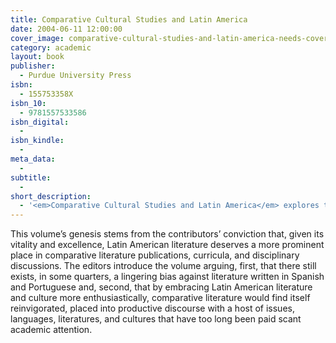 ```yaml
---
title: Comparative Cultural Studies and Latin America
date: 2004-06-11 12:00:00
cover_image: comparative-cultural-studies-and-latin-america-needs-cover.jpg
category: academic
layout: book
publisher:
  - Purdue University Press
isbn:
  - 155753358X
isbn_10:
  - 9781557533586
isbn_digital:
  - 
isbn_kindle:
  - 
meta_data:
  - 
subtitle:
  - 
short_description:
  - '<em>Comparative Cultural Studies and Latin America</em> explores the lingering bias towards Latin American literature in the field of comparative literature and argues that the literature of the region deserves a more central place in the study of world literature today.'
---
```

This volume’s genesis stems from the contributors’ conviction that, given its vitality and excellence, Latin American literature deserves a more prominent place in comparative literature publications, curricula, and disciplinary discussions. The editors introduce the volume arguing, first, that there still exists, in some quarters, a lingering bias against literature written in Spanish and Portuguese and, second, that by embracing Latin American literature and culture more enthusiastically, comparative literature would find itself reinvigorated, placed into productive discourse with a host of issues, languages, literatures, and cultures that have too long been paid scant academic attention.
